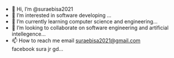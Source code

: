 - 👋 Hi, I’m @suraebisa2021
- 👀 I’m interested in software developing ...
- 🌱 I’m currently learning computer science and engineering...
- 💞️ I’m looking to collaborate on software engineering and artificial intellegence...
- 📫 How to reach me email suraebisa2021@gmail.com   
                      facebook sura jr gd...

<!---
suraebisa2021/suraebisa2021 is a ✨ special ✨ repository because its `README.md` (this file) appears on your GitHub profile.
You can click the Preview link to take a look at your changes.
--->
